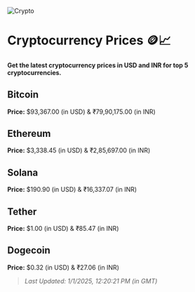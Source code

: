 
![Crypto](https://www.techguide.com.au/wp-content/uploads/2020/11/crypto3.jpeg)

# Cryptocurrency Prices 🪙📈

#### Get the latest cryptocurrency prices in USD and INR for top 5 cryptocurrencies.

## Bitcoin

**Price:** $93,367.00 (in USD) & ₹79,90,175.00 (in INR)

## Ethereum

**Price:** $3,338.45 (in USD) & ₹2,85,697.00 (in INR)

## Solana

**Price:** $190.90 (in USD) & ₹16,337.07 (in INR)

## Tether

**Price:** $1.00 (in USD) & ₹85.47 (in INR)

## Dogecoin

**Price:** $0.32 (in USD) & ₹27.06 (in INR)

> _Last Updated: 1/1/2025, 12:20:21 PM (in GMT)_
